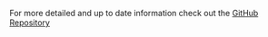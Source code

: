 For more detailed and up to date information check out the [GitHub Repository](https://github.com/influxdata/influxdb-client-go)
